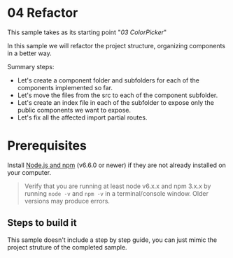 # 04 Refactor

This sample takes as its starting point "_03 ColorPicker_"

In this sample we will refactor the project structure, organizing components
in a better way.


Summary steps:

- Let's create a component folder and subfolders for each of the components implemented so far.
- Let's move the files from the src to each of the component subfolder.
- Let's create an index file in each of the subfolder to expose only the public components we want to expose.
- Let's fix all the affected import partial routes.


# Prerequisites

Install [Node.js and npm](https://nodejs.org/en/) (v6.6.0 or newer) if they are not already installed on your computer.

> Verify that you are running at least node v6.x.x and npm 3.x.x by running `node -v` and `npm -v` in a terminal/console window. Older versions may produce errors.

## Steps to build it

This sample doesn't include a step by step guide, you can just mimic the
project struture of the completed sample.
